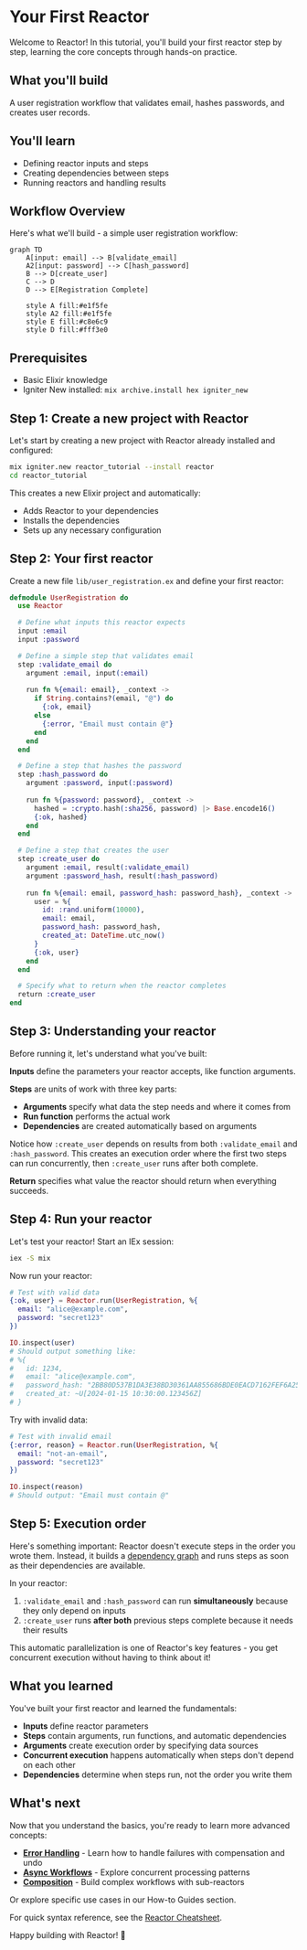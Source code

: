 # Your First Reactor

Welcome to Reactor! In this tutorial, you'll build your first reactor step by step, learning the core concepts through hands-on practice.

## What you'll build

A user registration workflow that validates email, hashes passwords, and creates user records.

## You'll learn

- Defining reactor inputs and steps
- Creating dependencies between steps
- Running reactors and handling results

## Workflow Overview

Here's what we'll build - a simple user registration workflow:

```mermaid
graph TD
    A[input: email] --> B[validate_email]
    A2[input: password] --> C[hash_password]
    B --> D[create_user]
    C --> D
    D --> E[Registration Complete]
    
    style A fill:#e1f5fe
    style A2 fill:#e1f5fe
    style E fill:#c8e6c9
    style D fill:#fff3e0
```

## Prerequisites

- Basic Elixir knowledge
- Igniter New installed: `mix archive.install hex igniter_new`

## Step 1: Create a new project with Reactor

Let's start by creating a new project with Reactor already installed and configured:

```bash
mix igniter.new reactor_tutorial --install reactor
cd reactor_tutorial
```

This creates a new Elixir project and automatically:
- Adds Reactor to your dependencies
- Installs the dependencies
- Sets up any necessary configuration

## Step 2: Your first reactor

Create a new file `lib/user_registration.ex` and define your first reactor:

```elixir
defmodule UserRegistration do
  use Reactor

  # Define what inputs this reactor expects
  input :email
  input :password

  # Define a simple step that validates email
  step :validate_email do
    argument :email, input(:email)
    
    run fn %{email: email}, _context ->
      if String.contains?(email, "@") do
        {:ok, email}
      else
        {:error, "Email must contain @"}
      end
    end
  end

  # Define a step that hashes the password
  step :hash_password do
    argument :password, input(:password)
    
    run fn %{password: password}, _context ->
      hashed = :crypto.hash(:sha256, password) |> Base.encode16()
      {:ok, hashed}
    end
  end

  # Define a step that creates the user
  step :create_user do
    argument :email, result(:validate_email)
    argument :password_hash, result(:hash_password)
    
    run fn %{email: email, password_hash: password_hash}, _context ->
      user = %{
        id: :rand.uniform(10000),
        email: email,
        password_hash: password_hash,
        created_at: DateTime.utc_now()
      }
      {:ok, user}
    end
  end

  # Specify what to return when the reactor completes
  return :create_user
end
```

## Step 3: Understanding your reactor

Before running it, let's understand what you've built:

**Inputs** define the parameters your reactor accepts, like function arguments.

**Steps** are units of work with three key parts:
- **Arguments** specify what data the step needs and where it comes from
- **Run function** performs the actual work
- **Dependencies** are created automatically based on arguments

Notice how `:create_user` depends on results from both `:validate_email` and `:hash_password`. This creates an execution order where the first two steps can run concurrently, then `:create_user` runs after both complete.

**Return** specifies what value the reactor should return when everything succeeds.

## Step 4: Run your reactor

Let's test your reactor! Start an IEx session:

```bash
iex -S mix
```

Now run your reactor:

```elixir
# Test with valid data
{:ok, user} = Reactor.run(UserRegistration, %{
  email: "alice@example.com",
  password: "secret123"
})

IO.inspect(user)
# Should output something like:
# %{
#   id: 1234,
#   email: "alice@example.com", 
#   password_hash: "2BB80D537B1DA3E38BD30361AA855686BDE0EACD7162FEF6A25FE97BF527A25B",
#   created_at: ~U[2024-01-15 10:30:00.123456Z]
# }
```

Try with invalid data:

```elixir
# Test with invalid email
{:error, reason} = Reactor.run(UserRegistration, %{
  email: "not-an-email",
  password: "secret123" 
})

IO.inspect(reason)
# Should output: "Email must contain @"
```

## Step 5: Execution order

Here's something important: Reactor doesn't execute steps in the order you wrote them. Instead, it builds a [dependency graph](../reference/glossary.md#dependency-graph) and runs steps as soon as their dependencies are available.

In your reactor:
1. `:validate_email` and `:hash_password` can run **simultaneously** because they only depend on inputs
2. `:create_user` runs **after both** previous steps complete because it needs their results

This automatic parallelization is one of Reactor's key features - you get concurrent execution without having to think about it!

## What you learned

You've built your first reactor and learned the fundamentals:

- **Inputs** define reactor parameters
- **Steps** contain arguments, run functions, and automatic dependencies
- **Arguments** create execution order by specifying data sources
- **Concurrent execution** happens automatically when steps don't depend on each other
- **Dependencies** determine when steps run, not the order you write them

## What's next

Now that you understand the basics, you're ready to learn more advanced concepts:

- **[Error Handling](02-error-handling.md)** - Learn how to handle failures with compensation and undo
- **[Async Workflows](03-async-workflows.md)** - Explore concurrent processing patterns
- **[Composition](04-composition.md)** - Build complex workflows with sub-reactors

Or explore specific use cases in our How-to Guides section.

For quick syntax reference, see the [Reactor Cheatsheet](reactor-cheatsheet.cheatmd).

Happy building with Reactor! 🚀